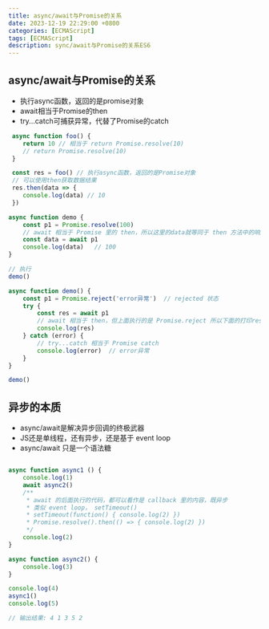 ```yaml
---
title: async/await与Promise的关系
date: 2023-12-19 22:29:00 +0800
categories: [ECMAScript]
tags: [ECMAScript]
description: sync/await与Promise的关系ES6
---
```


## async/await与Promise的关系

- 执行async函数，返回的是promise对象
- await相当于Promise的then
- try...catch可捕获异常，代替了Promise的catch

```js
 async function foo() {
    return 10 // 相当于 return Promise.resolve(10)
    // return Promise.resolve(10)
 }

 const res = foo() // 执行async函数，返回的是Promise对象
 // 可以使用then获取数据结果
 res.then(data => {
    console.log(data) // 10
 })
```


```js
async function demo {
    const p1 = Promise.resolve(100)
    // await 相当于 Promise 里的 then，所以这里的data就等同于 then 方法中的响应参数data
    const data = await p1
    console.log(data)   // 100
}

// 执行
demo()
```

``` js
async function demo() {
    const p1 = Promise.reject('error异常')  // rejected 状态
    try {
        const res = await p1
        // await 相当于 then，但上面执行的是 Promise.reject 所以下面的打印res(then)返回结果是不会执行的，直接就走了catch 
        console.log(res)
    } catch (error) {
        // try...catch 相当于 Promise catch
        console.log(error)  // error异常
    }
}

demo()

```


## 异步的本质

- async/await是解决异步回调的终极武器
- JS还是单线程，还有异步，还是基于 event loop
- async/await 只是一个语法糖

```js

async function async1 () {
    console.log(1)
    await async2()
    /**
     * await 的后面执行的代码，都可以看作是 callback 里的内容，既异步
     * 类似 event loop， setTimeout()
     * setTimeout(function() { console.log(2) })
     * Promise.resolve().then(() => { console.log(2) })
     */
    console.log(2)
}

async function async2() {
    console.log(3)
}

console.log(4)
async1()
console.log(5)

// 输出结果: 4 1 3 5 2


```

